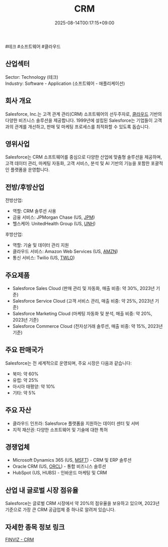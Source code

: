 ﻿---
title: "CRM"
date: 2025-08-14T00:17:15+09:00
lastmod: 2025-08-14T00:17:15+09:00
type: docs
sidebar:
  open: true
weight: 235
---
<div style="display:none">
  <meta property="article:published_time" content="2025-08-13T15:17:15Z" />
  <meta property="article:modified_time" content="2025-08-13T15:17:15Z" />
</div>
#테크 #소프트웨어 #클라우드

## 산업섹터

Sector: Technology (테크)  
Industry: Software - Application (소프트웨어 - 애플리케이션)

## 회사 개요

Salesforce, Inc.는 고객 관계 관리(CRM) 소프트웨어의 선두주자로, [클라우드](/industry-study/2산업클라우드/) 기반의 다양한 비즈니스 솔루션을 제공합니다. 1999년에 설립된 Salesforce는 기업들이 고객과의 관계를 개선하고, 판매 및 마케팅 프로세스를 최적화할 수 있도록 돕습니다.

## 영위사업

Salesforce는 CRM 소프트웨어를 중심으로 다양한 산업에 맞춤형 솔루션을 제공하며, 고객 데이터 관리, 마케팅 자동화, 고객 서비스, 분석 및 AI 기반의 기능을 포함한 포괄적인 플랫폼을 운영합니다.

## 전방/후방산업

전방산업:

- 역할: CRM 솔루션 사용
- 금융 서비스: JPMorgan Chase (US, [JPM](/company-analysis/jpm/))
- 헬스케어: UnitedHealth Group (US, [UNH](/company-analysis/unh/))

후방산업:

- 역할: 기술 및 데이터 관리 지원
- 클라우드 서비스: Amazon Web Services (US, [AMZN](/company-analysis/amzn/))
- 통신 서비스: Twilio (US, [TWLO](/company-analysis/twlo/))

## 주요제품

- Salesforce Sales Cloud (판매 관리 및 자동화, 매출 비중: 약 30%, 2023년 기준)
- Salesforce Service Cloud (고객 서비스 관리, 매출 비중: 약 25%, 2023년 기준)
- Salesforce Marketing Cloud (마케팅 자동화 및 분석, 매출 비중: 약 20%, 2023년 기준)
- Salesforce Commerce Cloud (전자상거래 솔루션, 매출 비중: 약 15%, 2023년 기준)

## 주요 판매국가

Salesforce는 전 세계적으로 운영되며, 주요 시장은 다음과 같습니다:

- 북미: 약 60%
- 유럽: 약 25%
- 아시아 태평양: 약 10%
- 기타: 약 5%

## 주요 자산

- 클라우드 인프라: Salesforce 플랫폼을 지원하는 데이터 센터 및 서버
- 지적 재산권: 다양한 소프트웨어 및 기술에 대한 특허

## 경쟁업체

- Microsoft Dynamics 365 (US, [MSFT](/company-analysis/msft/)) - CRM 및 ERP 솔루션
- Oracle CRM (US, [ORCL](/company-analysis/orcl/)) - 통합 비즈니스 솔루션
- HubSpot (US, HUBS) - 인바운드 마케팅 및 CRM

## 산업 내 글로벌 시장 점유율

Salesforce는 글로벌 CRM 시장에서 약 20%의 점유율을 보유하고 있으며, 2023년 기준으로 가장 큰 CRM 공급업체 중 하나로 알려져 있습니다.

## 자세한 종목 정보 링크

[FINVIZ - CRM](https://finviz.com/quote.ashx?t=CRM)
